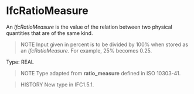 # IfcRatioMeasure

An _IfcRatioMeasure_ is the value of the relation between two physical quantities that are of the same kind.

> NOTE  Input given in percent is to be divided by 100% when stored as an _IfcRatioMeasure_. For example, 25% becomes 0.25.

Type: REAL

> NOTE  Type adapted from **ratio_measure** defined in ISO 10303-41.

> HISTORY  New type in IFC1.5.1.
